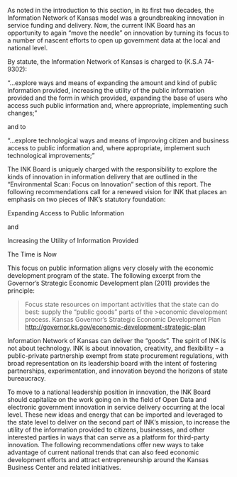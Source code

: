 As noted in the introduction to this section, in its first two decades, the Information Network of Kansas model was a groundbreaking innovation in service funding and delivery.  Now, the current INK Board has an opportunity to again “move the needle” on innovation by turning its focus to a number of nascent efforts to open up government data at the local and national level.

By statute, the Information Network of Kansas is charged to (K.S.A 74-9302): 

“…explore ways and means of expanding the amount and kind of public information provided, increasing the utility of the public information provided and the form in which provided, expanding the base of users who access such public information and, where appropriate, implementing such changes;” 

and to

“…explore technological ways and means of improving citizen and business access to public information and, where appropriate, implement such technological improvements;”

The INK Board is uniquely charged with the responsibility to explore the kinds of innovation in information delivery that are outlined in the “Environmental Scan: Focus on Innovation” section of this report.  The following recommendations call for a renewed vision for INK that places an emphasis on two pieces of INK’s statutory foundation:

Expanding Access to Public Information

and

Increasing the Utility of Information Provided

The Time is Now

This focus on public information aligns very closely with the economic development program of the state.  The following excerpt from the Governor’s Strategic Economic Development plan (2011) provides the principle:

> Focus state resources on important activities that the state can do best: supply the “public goods” parts of the >economic development process.
>Kansas Governor’s Strategic Economic Development Plan
>http://governor.ks.gov/economic-development-strategic-plan

Information Network of Kansas can deliver the “goods”.  The spirit of INK is not about technology.  INK is about innovation, creativity, and flexibility – a public-private partnership exempt from state procurement regulations, with broad representation on its leadership board with the intent of fostering partnerships, experimentation, and innovation beyond the horizons of state bureaucracy.

To move to a national leadership position in innovation, the INK Board should capitalize on the work going on in the field of Open Data and electronic government innovation in service delivery occurring at the local level. These new ideas and energy that can be imported and leveraged to the state level to deliver on the second part of INK’s mission, to increase the utility of the information provided to citizens, businesses, and other interested parties in ways that can serve as a platform for third-party innovation.  The following recommendations offer new ways to take advantage of current national trends that can also feed economic development efforts and attract entrepreneurship around the Kansas Business Center and related initiatives.



